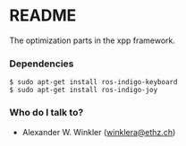 # README #

The optimization parts in the xpp framework. 

### Dependencies ###

    $ sudo apt-get install ros-indigo-keyboard
    $ sudo apt-get install ros-indigo-joy 

### Who do I talk to? ###

* Alexander W. Winkler (winklera@ethz.ch)